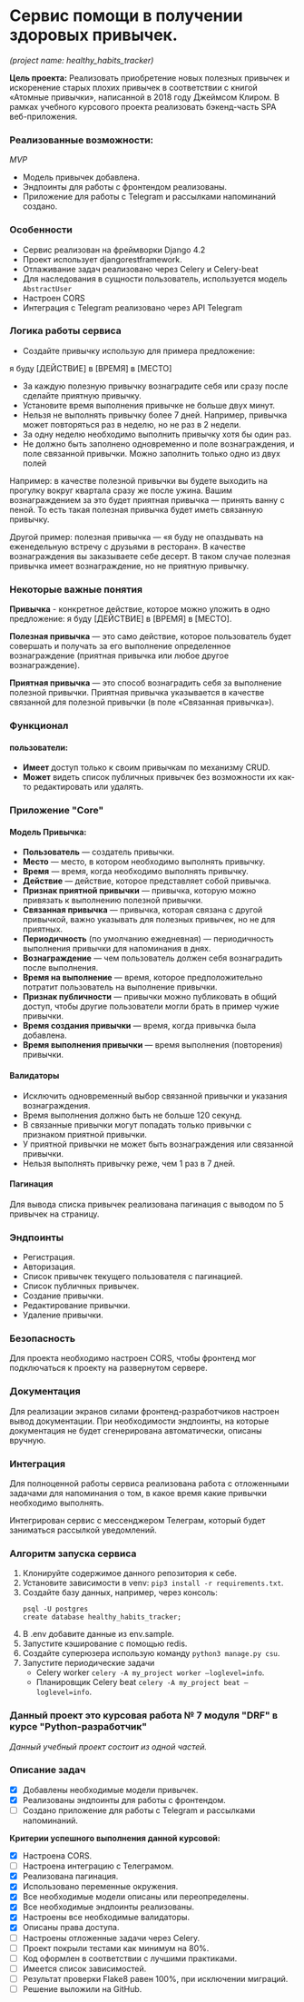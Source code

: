 # **Cервис помощи в получении здоровых привычек.**                                                       
_(project name: healthy_habits_tracker)_                                                                                                 
                                                                                                                                    
**Цель проекта:** Реализовать приобретение новых полезных привычек и искоренение старых плохих привычек в соответствии 
с книгой «Атомные привычки», написанной в 2018 году Джеймсом Клиром. В рамках учебного курсового проекта реализовать 
бэкенд-часть SPA веб-приложения.                                                              
                                                                                                                                    
                                                                                                                                    
### Реализованные возможности:                                                                                                      
_MVP_                                                                                                                 
- Модель привычек добавлена.                                               
- Эндпоинты для работы с фронтендом реализованы.  
- Приложение для работы с Telegram и рассылками напоминаний создано.

                                                                                                                                    
### Особенности                                                                                                                     
- Сервис реализован на фреймворки Django 4.2                                                                                        
- Проект использует djangorestframework.                                                                                 
- Отлаживание задач реализовано через Celery и Celery-beat                                                                                    
- Для наследования в сущности пользователь, используется модель `AbstractUser`
- Настроен CORS
- Интеграция с Telegram реализовано через API Telegram
                                                                                                                                    
                                                                                                                                    
### Логика работы сервиса                                                                                                           
- Создайте привычку использую для примера предложение: 

я буду [ДЕЙСТВИЕ] в [ВРЕМЯ] в [МЕСТО]

- За каждую полезную привычку вознаградите себя или сразу после сделайте приятную привычку. 
- Установите время выполнения привычке не больше двух минут.
- Нельзя не выполнять привычку более 7 дней. Например, привычка может повторяться раз в неделю, но не раз в 2 недели. 
- За одну неделю необходимо выполнить привычку хотя бы один раз.
- Не должно быть заполнено одновременно и поле вознаграждения, и поле связанной привычки. Можно заполнить только 
одно из двух полей

Например: в качестве полезной привычки вы будете выходить на прогулку вокруг квартала сразу же после ужина. Вашим 
вознаграждением за это будет приятная привычка — принять ванну с пеной. То есть такая полезная привычка будет иметь 
связанную привычку.

Другой пример: полезная привычка — «я буду не опаздывать на еженедельную встречу с друзьями в ресторан». В 
качестве вознаграждения вы заказываете себе десерт. В таком случае полезная привычка имеет вознаграждение, но не 
приятную привычку.

                                                                                                                                    
### Некоторые важные понятия
**Привычка** - конкретное действие, которое можно уложить в одно предложение: я буду [ДЕЙСТВИЕ] в [ВРЕМЯ] в [МЕСТО].

**Полезная привычка** — это само действие, которое пользователь будет совершать и получать за его выполнение определенное 
вознаграждение (приятная привычка или любое другое вознаграждение).

**Приятная привычка** — это способ вознаградить себя за выполнение полезной привычки. Приятная привычка указывается в 
качестве связанной для полезной привычки (в поле «Связанная привычка»).                                

                                                                                                                                    
### Функционал                                                                                                                      
#### пользователи:
* **Имеет** доступ только к своим привычкам по механизму CRUD.
* **Может** видеть список публичных привычек без возможности их как-то редактировать или удалять. 
                                                                                                                                    
                                                                                                                                    
### Приложение "Core"
#### Модель Привычка:
- **Пользователь** — создатель привычки.
- **Место** — место, в котором необходимо выполнять привычку.
- **Время** — время, когда необходимо выполнять привычку.
- **Действие** — действие, которое представляет собой привычка.
- **Признак приятной привычки** — привычка, которую можно привязать к выполнению полезной привычки.
- **Связанная привычка** — привычка, которая связана с другой привычкой, важно указывать для полезных привычек, но не для 
приятных.
- **Периодичность** (по умолчанию ежедневная) — периодичность выполнения привычки для напоминания в днях.
- **Вознаграждение** — чем пользователь должен себя вознаградить после выполнения.
- **Время на выполнение** — время, которое предположительно потратит пользователь на выполнение привычки.
- **Признак публичности** — привычки можно публиковать в общий доступ, чтобы другие пользователи могли брать в пример 
чужие привычки.
- **Время создания привычки** — время, когда привычка была добавлена.
- **Время выполнения привычки** — время выполнения (повторения) привычки.

#### Валидаторы
- Исключить одновременный выбор связанной привычки и указания вознаграждения.
- Время выполнения должно быть не больше 120 секунд.
- В связанные привычки могут попадать только привычки с признаком приятной привычки.
- У приятной привычки не может быть вознаграждения или связанной привычки.
- Нельзя выполнять привычку реже, чем 1 раз в 7 дней.

#### Пагинация
Для вывода списка привычек реализована пагинация с выводом по 5 привычек на страницу.



### Эндпоинты
- Регистрация.
- Авторизация.
- Список привычек текущего пользователя с пагинацией.
- Список публичных привычек.
- Создание привычки.
- Редактирование привычки.
- Удаление привычки.


### Безопасность
Для проекта необходимо настроен CORS, чтобы фронтенд мог подключаться к проекту на развернутом сервере.


### Документация
Для реализации экранов силами фронтенд-разработчиков настроен вывод документации. При необходимости 
эндпоинты, на которые документация не будет сгенерирована автоматически, описаны вручную.


### Интеграция
Для полноценной работы сервиса реализована работа с отложенными задачами для напоминания о том, в какое время какие 
привычки необходимо выполнять.

Интегрирован сервис с мессенджером Телеграм, который будет заниматься рассылкой уведомлений.

                                                                                                                                    
### Алгоритм запуска сервиса                                                                                                        
                                                                                                                                    
1. Клонируйте содержимое данного репозитория к себе.                                                                                
2. Установите зависимости в venv: `pip3 install -r requirements.txt`.                                                               
3. Создайте базу данных, например, через консоль:                                                                                   
   ```                                                                                                                                 
   psql -U postgres                                                                                                                    
   create database healthy_habits_tracker;                                                                                                   
   ```                                                                                                                                 
4. В .env добавите данные из env.sample.                                                                                            
5. Запустите кэширование с помощью redis.                                                                                           
6. Создайте суперюзера использую команду `python3 manage.py csu`.                                                                  
7. Запустите периодические задачи 
   - Celery worker `celery -A my_project worker —loglevel=info`.
   - Планировщик Celery beat `celery -A my_project beat —loglevel=info`.                                        
                                                                                                                                    
                                                                                                                                    
                                                                                                                                    
                                                                                                                                    
### Данный проект это курсовая работа № 7 модуля "DRF" в курсе "Python-разработчик"                                              
_Данный учебный проект состоит из одной частей._                                                                                     

### Описание задач
- [x] Добавлены необходимые модели привычек.                                               
- [x] Реализованы эндпоинты для работы с фронтендом.  
- [ ] Создано приложение для работы с Telegram и рассылками напоминаний.
                                                                                                                                     
**Критерии успешного выполнения данной курсовой:**                                                                                                               
- [x] Настроена CORS.
- [ ] Настроена интеграцию с Телеграмом.
- [x] Реализована пагинация.
- [x] Использовано переменные окружения.
- [x] Все необходимые модели описаны или переопределены.
- [x] Все необходимые эндпоинты реализованы.
- [x] Настроены все необходимые валидаторы.
- [x] Описаны права доступа.
- [ ] Настроены отложенные задачи через Celery.
- [ ] Проект покрыли тестами как минимум на 80%.
- [ ] Код оформлен в соответствии с лучшими практиками.
- [ ] Имеется список зависимостей.
- [ ] Результат проверки Flake8 равен 100%, при исключении миграций.
- [ ] Решение выложили на GitHub.                                                 
